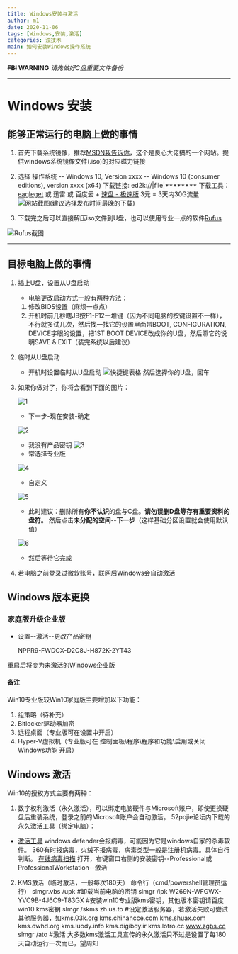 ```yaml
---
title: Windows安装与激活
author: m1
date: 2020-11-06
tags: [Windows,安装,激活]
categories: 浊技术
main: 如何安装Windows操作系统
---
```


**~~FBI~~ WARNING**
*请先做好C盘重要文件备份*

***

# Windows 安装

## 能够正常运行的电脑上做的事情

1. 首先下载系统镜像，推荐[MSDN我告诉你](https://msdn.itellyou.cn/)，这个是良心大佬搞的一个网站。提供windows系统镜像文件(.iso)的对应磁力链接

2. 选择 操作系统 -- Windows 10, Version xxxx -- Windows 10 (consumer editions), version xxxx (x64)
下载链接: ed2k://|file|********
下载工具：[eagleget](http://www.eagleget.com/cn/) 或 迅雷 或 百度云 + [速盘 - 极速版](http://www.supanx.com) 3元 = 3天内30G流量
![网站截图](01.png)(建议选择发布时间最晚的下载)

3. 下载完之后可以直接解压iso文件到U盘，也可以使用专业一点的软件[Rufus](http://rufus.ie)

![Rufus截图](02.png)

***

## 目标电脑上做的事情

1. 插上U盘，设置从U盘启动
    * 电脑更改启动方式一般有两种方法：
    1. 修改BIOS设置（麻烦一点点）
    2. 开机时前几秒瞎JB按F1-F12一堆键（因为不同电脑的按键设置不一样），不行就多试几次，然后找一找它的设置里面带BOOT, CONFIGURATION, DEVICE字眼的设置，把1ST BOOT DEVICE改成你的U盘，然后照它的说明SAVE & EXIT（装完系统以后建议）

2. 临时从U盘启动
    * 开机时设置临时从U盘启动
    ![快捷键表格](03.png)
    然后选择你的U盘，回车

3. 如果你做对了，你将会看到下面的图片：

    ![1](i1.png)
    * 下一步-现在安装-确定

    ![2](i2.png)

    * 我没有产品密钥
    ![3](i3.png)
    * 常选择专业版

    ![4](i4.png)
    * 自定义

    ![5](i5.png)
    * 此时建议：删除所有**你不认识**的盘与C盘。**请勿误删D盘等存有重要资料的盘符。**
    然后点击**未分配的空间**--**下一步**（这样基础分区设置就会使用默认值）

    ![6](i6.png)
    * 然后等待它完成

4. 若电脑之前登录过微软账号，联网后Windows会自动激活

## Windows 版本更换

### 家庭版升级企业版

* 设置--激活--更改产品密钥

	NPPR9-FWDCX-D2C8J-H872K-2YT43

重启后将变为未激活的Windows企业版

#### 备注

Win10专业版较Win10家庭版主要增加以下功能：

1. 组策略（待补充）
2. Bitlocker驱动器加密
3. 远程桌面（专业版可在设置中开启）
4. Hyper-V虚拟机（专业版可在 控制面板\程序\程序和功能\启用或关闭Windows功能 开启）

## Windows 激活

Win10的授权方式主要有两种：

1. 数字权利激活（永久激活），可以绑定电脑硬件与Microsoft账户，即使更换硬盘后重装系统，登录之前的Microsoft账户会自动激活。
52pojie论坛内下载的永久激活工具（绑定电脑）：
* [激活工具](DigitalLicense.exe)
windows defender会报病毒，可能因为它是windows自家的杀毒软件。
360有时报病毒，火绒不报病毒，病毒类型一般是注册机病毒。具体自行判断。
[在线病毒扫描](https://r.virscan.org/language/zh-cn/report/284af5a1d964e904c2a883cb6d09da06)
打开，右键窗口右侧的安装密钥--Professional或ProfessionalWorkstation--激活

2. KMS激活（临时激活，一般每次180天）
命令行（cmd/powershell管理员运行）
    slmgr.vbs /upk #卸载当前电脑的密钥
    slmgr /ipk W269N-WFGWX-YVC9B-4J6C9-T83GX #安装win10专业版kms密钥，其他版本密钥请百度 win10 kms密钥
    slmgr /skms zh.us.to #设定激活服务器，若激活失败可尝试其他服务器，如kms.03k.org kms.chinancce.com kms.shuax.com kms.dwhd.org kms.luody.info kms.digiboy.ir kms.lotro.cc www.zgbs.cc
    slmgr /ato #激活
大多数kms激活工具宣传的永久激活只不过是设置了每180天自动运行一次而已，望周知
